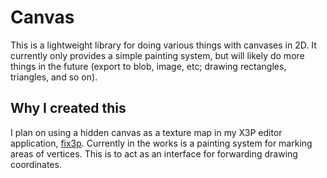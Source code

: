 # Canvas
This is a lightweight library for doing various things with canvases in 2D. It currently only provides a simple painting system, but will likely do more things in the future (export to blob, image, etc; drawing rectangles, triangles, and so on). 


## Why I created this
I plan on using a hidden canvas as a texture map in my X3P editor application, [fix3p](https://github.com/talenfisher/fix3p).  Currently in the works is a painting system for marking areas of vertices.  This is to act as an interface for forwarding drawing coordinates.